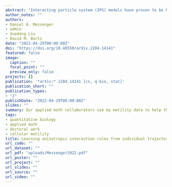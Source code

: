 ```yaml
---
abstract: "Interacting particle system (IPS) models have proven to be highly successful for describing the spatial movement of organisms. However, it has proven challenging to infer the interaction rules directly from data. In the field of equation discovery, the Weak form Sparse Identification of Nonlinear Dynamics (WSINDy) methodology has been shown to be very computationally efficient for identifying the governing equations of complex systems, even in the presence of substantial noise. Motivated by the success of IPS models to describe the spatial movement of organisms, we develop WSINDy for second order IPSs to model the movement of communities of cells. Specifically, our approach learns the directional interaction rules that govern the dynamics of a heterogeneous population of migrating cells. Rather than aggregating cellular trajectory data into a single best-fit model, we learn the models for each individual cell. These models can then be efficiently classified according to the active classes of interactions present in the model. From these classifications, aggregated models are constructed hierarchically to simultaneously identify different species of cells present in the population and determine best-fit models for each species. We demonstrate the efficiency and proficiency of the method on several test scenarios, motivated by common cell migration experiments."
author_notes: ""
authors:
- Daniel A. Messenger
- admin
- Xuedong Liu
- David M. Bortz
date: "2022-04-29T00:00:00Z"
doi: "https://doi.org/10.48550/arXiv.2204.14141"
featured: false
image:
  caption: ""
  focal_point: ""
  preview_only: false
projects: []
publication: '*arXiv:* 2204.14141 [cs, q-bio, stat]'
publication_short: ""
publication_types:
- "2"
publishDate: "2022-04-29T00:00:00Z"
slides: ""
summary: Our applied math collaborators use my motility data to help them understand how and why cells move in populations with more than one cell type. In press at *Journal of the Royal Society Interface* as of Sep. 5, 2022, and available on *arXiv* in the meantime.
tags:
- quantitative biology
- applied math
- doctoral work
- cellular motility
title: Learning anisotropic interaction rules from individual trajectories in a heterogeneous cellular population
url_code: ""
url_dataset: ""
url_pdf: "uploads/Messenger2022.pdf"
url_poster: ""
url_project: ""
url_slides: ""
url_source: ""
url_video: ""
---
```

